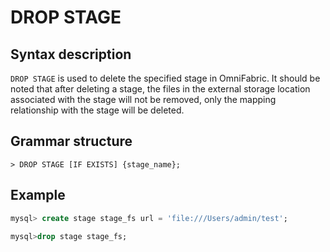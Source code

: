 # **DROP STAGE**

## **Syntax description**

`DROP STAGE` is used to delete the specified stage in OmniFabric. It should be noted that after deleting a stage, the files in the external storage location associated with the stage will not be removed, only the mapping relationship with the stage will be deleted.

## **Grammar structure**

```
> DROP STAGE [IF EXISTS] {stage_name};
```

## **Example**

```sql
mysql> create stage stage_fs url = 'file:///Users/admin/test';

mysql>drop stage stage_fs;
```
